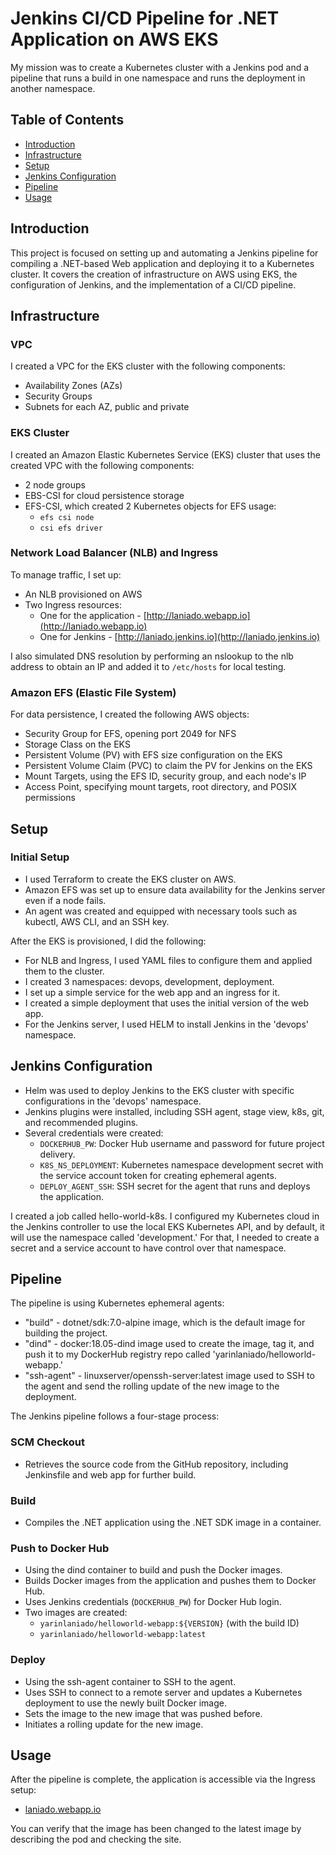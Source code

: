# Jenkins CI/CD Pipeline for .NET Application on AWS EKS

My mission was to create a Kubernetes cluster with a Jenkins pod and a pipeline that runs a build in one namespace and runs the deployment in another namespace.

## Table of Contents

- [Introduction](#introduction)
- [Infrastructure](#infrastructure)
- [Setup](#setup)
- [Jenkins Configuration](#jenkins-configuration)
- [Pipeline](#pipeline)
- [Usage](#usage)

## Introduction

This project is focused on setting up and automating a Jenkins pipeline for compiling a .NET-based Web application and deploying it to a Kubernetes cluster. It covers the creation of infrastructure on AWS using EKS, the configuration of Jenkins, and the implementation of a CI/CD pipeline.

## Infrastructure

### VPC

I created a VPC for the EKS cluster with the following components:

- Availability Zones (AZs)
- Security Groups
- Subnets for each AZ, public and private

### EKS Cluster

I created an Amazon Elastic Kubernetes Service (EKS) cluster that uses the created VPC with the following components:

- 2 node groups
- EBS-CSI for cloud persistence storage
- EFS-CSI, which created 2 Kubernetes objects for EFS usage:
  - `efs csi node`
  - `csi efs driver`

### Network Load Balancer (NLB) and Ingress

To manage traffic, I set up:
- An NLB provisioned on AWS
- Two Ingress resources:
  - One for the application - [http://laniado.webapp.io](http://laniado.webapp.io)
  - One for Jenkins - [http://laniado.jenkins.io](http://laniado.jenkins.io)

I also simulated DNS resolution by performing an nslookup to the nlb address to obtain an IP and added it to `/etc/hosts` for local testing.

### Amazon EFS (Elastic File System)

For data persistence, I created the following AWS objects:

- Security Group for EFS, opening port 2049 for NFS
- Storage Class on the EKS
- Persistent Volume (PV) with EFS size configuration on the EKS
- Persistent Volume Claim (PVC) to claim the PV for Jenkins on the EKS
- Mount Targets, using the EFS ID, security group, and each node's IP
- Access Point, specifying mount targets, root directory, and POSIX permissions

## Setup

### Initial Setup

- I used Terraform to create the EKS cluster on AWS.
- Amazon EFS was set up to ensure data availability for the Jenkins server even if a node fails.
- An agent was created and equipped with necessary tools such as kubectl, AWS CLI, and an SSH key.

After the EKS is provisioned, I did the following:
- For NLB and Ingress, I used YAML files to configure them and applied them to the cluster.
- I created 3 namespaces: devops, development, deployment.
- I set up a simple service for the web app and an ingress for it.
- I created a simple deployment that uses the initial version of the web app.
- For the Jenkins server, I used HELM to install Jenkins in the 'devops' namespace.

## Jenkins Configuration

- Helm was used to deploy Jenkins to the EKS cluster with specific configurations in the 'devops' namespace.
- Jenkins plugins were installed, including SSH agent, stage view, k8s, git, and recommended plugins.
- Several credentials were created:
  - `DOCKERHUB_PW`: Docker Hub username and password for future project delivery.
  - `K8S_NS_DEPLOYMENT`: Kubernetes namespace development secret with the service account token for creating ephemeral agents.
  - `DEPLOY_AGENT_SSH`: SSH secret for the agent that runs and deploys the application.
  
I created a job called hello-world-k8s.
I configured my Kubernetes cloud in the Jenkins controller to use the local EKS Kubernetes API, and by default, it will use the namespace called 'development.' For that, I needed to create a secret and a service account to have control over that namespace.

## Pipeline

The pipeline is using Kubernetes ephemeral agents:

- "build" - dotnet/sdk:7.0-alpine image, which is the default image for building the project.
- "dind" - docker:18.05-dind image used to create the image, tag it, and push it to my DockerHub registry repo called 'yarinlaniado/helloworld-webapp.'
- "ssh-agent" - linuxserver/openssh-server:latest image used to SSH to the agent and send the rolling update of the new image to the deployment.

The Jenkins pipeline follows a four-stage process:

### SCM Checkout

- Retrieves the source code from the GitHub repository, including Jenkinsfile and web app for further build.

### Build

- Compiles the .NET application using the .NET SDK image in a container.

### Push to Docker Hub

- Using the dind container to build and push the Docker images.
- Builds Docker images from the application and pushes them to Docker Hub.
- Uses Jenkins credentials (`DOCKERHUB_PW`) for Docker Hub login.
- Two images are created:
  - `yarinlaniado/helloworld-webapp:${VERSION}` (with the build ID)
  - `yarinlaniado/helloworld-webapp:latest`

### Deploy

- Using the ssh-agent container to SSH to the agent.
- Uses SSH to connect to a remote server and updates a Kubernetes deployment to use the newly built Docker image.
- Sets the image to the new image that was pushed before.
- Initiates a rolling update for the new image.

## Usage

After the pipeline is complete, the application is accessible via the Ingress setup:
- [laniado.webapp.io](http://laniado.Ibapp.io)

You can verify that the image has been changed to the latest image by describing the pod and checking the site.
